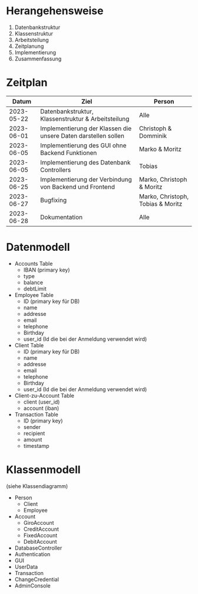 # Herangehensweise
1. Datenbankstruktur
2. Klassenstruktur
3. Arbeitsteilung
4. Zeitplanung
5. Implementierung
6. Zusammenfassung

# Zeitplan
| Datum      | Ziel                                                           | Person                            |
|------------|----------------------------------------------------------------|-----------------------------------|
| 2023-05-22 | Datenbankstruktur, Klassenstruktur & Arbeitsteilung            | Alle                              |
| 2023-06-01 | Implementierung der Klassen die unsere Daten darstellen sollen | Christoph & Domminik              |
| 2023-06-05 | Implementierung des GUI ohne Backend Funktionen                | Marko & Moritz                    |
| 2023-06-05 | Implementierung des Datenbank Controllers                      | Tobias                            |
| 2023-06-25 | Implementierung der Verbindung von Backend und Frontend        | Marko, Christoph & Moritz         |
| 2023-06-27 | Bugfixing                                                      | Marko, Christoph, Tobias & Moritz |
| 2023-06-28 | Dokumentation                                                  | Alle                              |

# Datenmodell
- Accounts Table
  - IBAN (primary key)
  - type
  - balance
  - debtLimit
- Employee Table
  - ID (primary key für DB)
  - name
  - addresse
  - email
  - telephone
  - Birthday
  - user_id (Id die bei der Anmeldung verwendet wird)
- Client Table
  - ID (primary key für DB)
  - name
  - addresse
  - email
  - telephone
  - Birthday
  - user_id (Id die bei der Anmeldung verwendet wird)
- Client-zu-Account Table
  - client (user_id)
  - account (iban)
- Transaction Table
  - ID (primary key)
  - sender
  - recipient
  - amount
  - timestamp

# Klassenmodell
(siehe Klassendiagramm)
- Person
  - Client
  - Employee
- Account
  - GiroAccount
  - CreditAccount
  - FixedAccount
  - DebitAccount
- DatabaseController
- Authentication
- GUI
- UserData
- Transaction
- ChangeCredential
- AdminConsole
